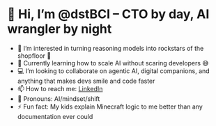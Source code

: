 # 👋 Hi, I’m @dstBCI – CTO by day, AI wrangler by night

- 👀 I’m interested in turning reasoning models into rockstars of the shopfloor 🚀
- 🌱 Currently learning how to scale AI without scaring developers 😅
- 💻 I’m looking to collaborate on agentic AI, digital companions, and anything that makes devs smile and code faster
- 📫 How to reach me: [LinkedIn](https://www.linkedin.com/in/daniel-seiler-thull-7466b8191/J)
- 🧠 Pronouns: AI/mindset/shift
- ⚡ Fun fact: My kids explain Minecraft logic to me better than any documentation ever could


<!---
dstBCI/dstBCI is a ✨ special ✨ repository because its `README.md` (this file) appears on your GitHub profile.
You can click the Preview link to take a look at your changes.
--->
